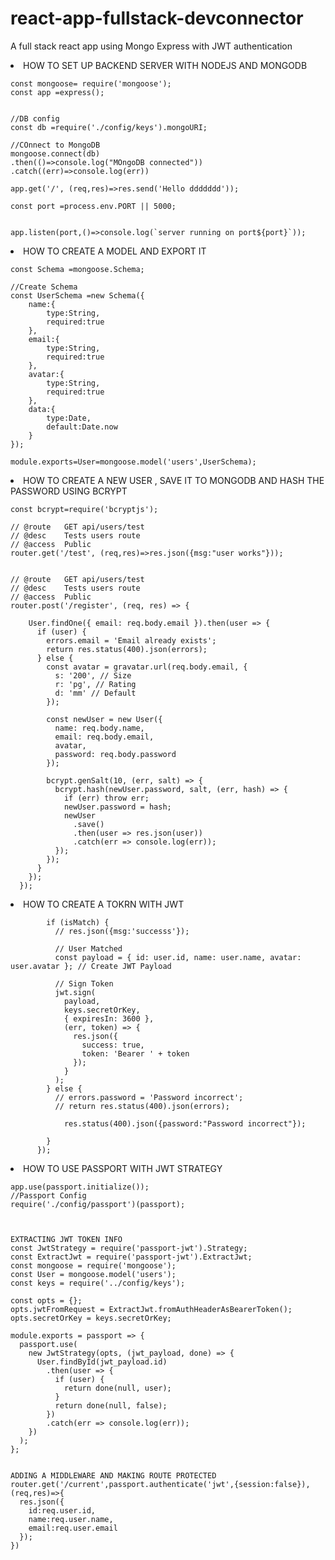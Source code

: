 # react-app-fullstack-devconnector
A full stack react app using Mongo Express with JWT authentication


<li>
HOW TO SET UP BACKEND SERVER WITH NODEJS AND MONGODB

```const express = require('express');
const mongoose= require('mongoose');
const app =express();


//DB config
const db =require('./config/keys').mongoURI;

//COnnect to MongoDB
mongoose.connect(db)
.then(()=>console.log("MOngoDB connected"))
.catch((err)=>console.log(err))

app.get('/', (req,res)=>res.send('Hello ddddddd'));

const port =process.env.PORT || 5000;


app.listen(port,()=>console.log(`server running on port${port}`));
```
  
</li>



<li>
HOW TO CREATE A MODEL AND EXPORT IT

```const moongoose=require('moongose');
const Schema =mongoose.Schema;

//Create Schema
const UserSchema =new Schema({
    name:{
        type:String,
        required:true
    },
    email:{
        type:String,
        required:true
    },
    avatar:{
        type:String,
        required:true
    },
    data:{
        type:Date,
        default:Date.now
    }
});

module.exports=User=mongoose.model('users',UserSchema);
```
  
</li>



<li>
HOW TO CREATE A NEW USER , SAVE IT TO MONGODB AND HASH THE PASSWORD USING BCRYPT

```const gravatar =require('gravatar');
const bcrypt=require('bcryptjs');

// @route   GET api/users/test
// @desc    Tests users route
// @access  Public
router.get('/test', (req,res)=>res.json({msg:"user works"}));


// @route   GET api/users/test
// @desc    Tests users route
// @access  Public
router.post('/register', (req, res) => {
    
    User.findOne({ email: req.body.email }).then(user => {
      if (user) {
        errors.email = 'Email already exists';
        return res.status(400).json(errors);
      } else {
        const avatar = gravatar.url(req.body.email, {
          s: '200', // Size
          r: 'pg', // Rating
          d: 'mm' // Default
        });
  
        const newUser = new User({
          name: req.body.name,
          email: req.body.email,
          avatar,
          password: req.body.password
        });
  
        bcrypt.genSalt(10, (err, salt) => {
          bcrypt.hash(newUser.password, salt, (err, hash) => {
            if (err) throw err;
            newUser.password = hash;
            newUser
              .save()
              .then(user => res.json(user))
              .catch(err => console.log(err));
          });
        });
      }
    });
  });
```
  
</li>



<li>
HOW TO CREATE A TOKRN WITH JWT

```bcrypt.compare(password, user.password).then(isMatch => {
        if (isMatch) {
          // res.json({msg:'successs'});
         
          // User Matched
          const payload = { id: user.id, name: user.name, avatar: user.avatar }; // Create JWT Payload
  
          // Sign Token
          jwt.sign(
            payload,
            keys.secretOrKey,
            { expiresIn: 3600 },
            (err, token) => {
              res.json({
                success: true,
                token: 'Bearer ' + token
              });
            }
          );
        } else {
          // errors.password = 'Password incorrect';
          // return res.status(400).json(errors);
         
            res.status(400).json({password:"Password incorrect"});
          
        }
      });
```
  
</li>



<li>
HOW TO USE PASSPORT WITH JWT STRATEGY

```//Passport middleware
app.use(passport.initialize());
//Passport Config
require('./config/passport')(passport);



EXTRACTING JWT TOKEN INFO
const JwtStrategy = require('passport-jwt').Strategy;
const ExtractJwt = require('passport-jwt').ExtractJwt;
const mongoose = require('mongoose');
const User = mongoose.model('users');
const keys = require('../config/keys');

const opts = {};
opts.jwtFromRequest = ExtractJwt.fromAuthHeaderAsBearerToken();
opts.secretOrKey = keys.secretOrKey;

module.exports = passport => {
  passport.use(
    new JwtStrategy(opts, (jwt_payload, done) => {
      User.findById(jwt_payload.id)
        .then(user => {
          if (user) {
            return done(null, user);
          }
          return done(null, false);
        })
        .catch(err => console.log(err));
    })
  );
};


ADDING A MIDDLEWARE AND MAKING ROUTE PROTECTED
router.get('/current',passport.authenticate('jwt',{session:false}), (req,res)=>{
  res.json({
    id:req.user.id,
    name:req.user.name,
    email:req.user.email
  });
})

```
  
</li>

